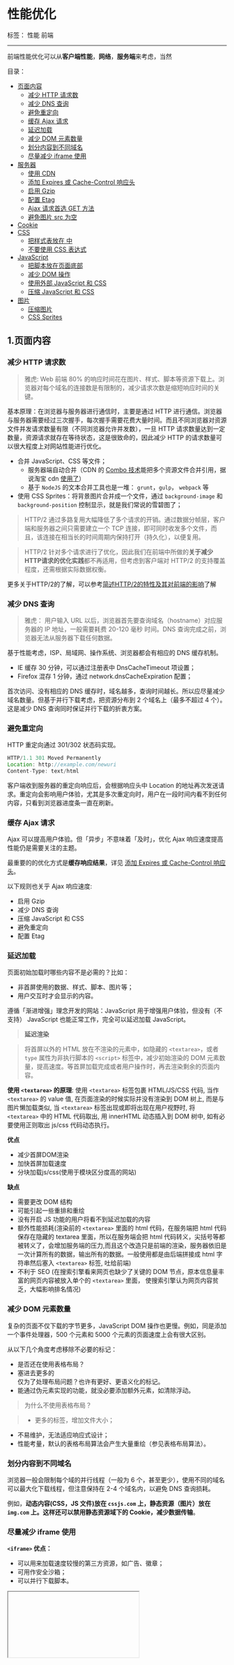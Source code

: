 ﻿# 性能优化

标签： 性能 前端

---

前端性能优化可以从**客户端性能**，**网络**，**服务端**来考虑，当然


目录：

- [页面内容](#1)
    - [减少 HTTP 请求数](#1.1)
    - [减少 DNS 查询](#1.2)
    - [避免重定向](#1.3)
    - [缓存 Ajax 请求](#1.4)
    - [延迟加载](#1.5)
    - [减少 DOM 元素数量](#1.6)
    - [划分内容到不同域名](#1.7)
    - [尽量减少 iframe 使用](#1.8)
- [服务器](#2)
    - [使用 CDN](#2.1)
    - [添加 Expires 或 Cache-Control 响应头](#2.2)
    - [启用 Gzip](#2.3)
    - [配置 Etag](#2.4)
    - [Ajax 请求首选 GET 方法](#2.5)
    - [避免图片 src 为空](#2.6)
- [Cookie](#3)
- [CSS](#4)
    - [把样式表放在 <head> 中](#4.1)
    - [不要使用 CSS 表达式](#4.2)
- [JavaScript](#5)
    - [把脚本放在页面底部](#5.1)
    - [减少 DOM 操作](#5.2)
    - [使用外部 JavaScript 和 CSS](#5.3)
    - [压缩 JavaScript 和 CSS](#5.4)
- [图片](#6)
    - [压缩图片](#6.1)
    - [CSS Sprites](#6.2)
    

## 1.页面内容

### <h3 id="1.1">减少 HTTP 请求数</h3>

> 雅虎: Web 前端 80% 的响应时间花在图片、样式、脚本等资源下载上。浏览器对每个域名的连接数是有限制的，减少请求次数是缩短响应时间的关键。

基本原理：在浏览器与服务器进行通信时，主要是通过 HTTP 进行通信。浏览器与服务器需要经过三次握手，每次握手需要花费大量时间。而且不同浏览器对资源文件并发请求数量有限（不同浏览器允许并发数），一旦 HTTP 请求数量达到一定数量，资源请求就存在等待状态，这是很致命的，因此减少 HTTP 的请求数量可以很大程度上对网站性能进行优化。

- 合并 JavaScript、CSS 等文件；
    - 服务器端自动合并（CDN 的 [Combo 技术](https://yuiblog.com/blog/2008/07/16/combohandler/)能把多个资源文件合并引用，据说淘宝 cdn [使用了](http://www.cnblogs.com/zhengyun_ustc/archive/2012/07/18/combo.html)）
    - 基于 `NodeJS` 的文本合并工具也是一堆： `grunt`，`gulp`， `webpack` 等
- 使用 CSS Sprites：将背景图片合并成一个文件，通过 `background-image` 和 `background-position` 控制显示，就是我们常说的雪碧图了；

>HTTP/2 通过多路复用大幅降低了多个请求的开销。通过数据分帧层，客户端和服务器之间只需要建立一个 TCP 连接，即可同时收发多个文件，而且，该连接在相当长的时间周期内保持打开（持久化），以便复用。

>HTTP/2 针对多个请求进行了优化，因此我们在前端中所做的**关于减少HTTP请求的优化实践**都不再适用，但考虑到客户端对 HTTP/2 的支持覆盖程度，还需根据实际数据权衡。

更多关于HTTP/2的了解，可以参考[简述HTTP/2的特性及其对前端的影响](http://hectorguo.com/zh/http2-starter/)了解

### <h3 id="1.2">减少 DNS 查询</h3>

>雅虎： 用户输入 URL 以后，浏览器首先要查询域名（hostname）对应服务器的 IP 地址，一般需要耗费 20-120 毫秒 时间。DNS 查询完成之前，浏览器无法从服务器下载任何数据。

基于性能考虑，ISP、局域网、操作系统、浏览器都会有相应的 DNS 缓存机制。

- IE 缓存 30 分钟，可以通过注册表中 DnsCacheTimeout 项设置；
- Firefox 混存 1 分钟，通过 network.dnsCacheExpiration 配置；

首次访问、没有相应的 DNS 缓存时，域名越多，查询时间越长。所以应尽量减少域名数量。但基于并行下载考虑，把资源分布到 2 个域名上（最多不超过 4 个）。这是减少 DNS 查询同时保证并行下载的折衷方案。

### <h3 id="1.3">避免重定向</h3>

HTTP 重定向通过 301/302 状态码实现。

```js
HTTP/1.1 301 Moved Permanently  
Location: http://example.com/newuri  
Content-Type: text/html  
```

客户端收到服务器的重定向响应后，会根据响应头中 Location 的地址再次发送请求。重定向会影响用户体验，尤其是多次重定向时，用户在一段时间内看不到任何内容，只看到浏览器进度条一直在刷新。

### <h3 id="1.4">缓存 Ajax 请求</h3>

Ajax 可以提高用户体验。但「异步」不意味着「及时」，优化 Ajax 响应速度提高性能仍是需要关注的主题。

最重要的的优化方式是**缓存响应结果**，详见 [添加 Expires 或 Cache-Control 响应头]()。

以下规则也关乎 Ajax 响应速度:

- 启用 Gzip
- 减少 DNS 查询
- 压缩 JavaScript 和 CSS
- 避免重定向
- 配置 Etag


### <h3 id="1.5">延迟加载</h3>

页面初始加载时哪些内容不是必需的？比如：

- 非首屏使用的数据、样式、脚本、图片等；
- 用户交互时才会显示的内容。

遵循「渐进增强」理念开发的网站：JavaScript 用于增强用户体验，但没有（不支持） JavaScript 也能正常工作，完全可以延迟加载 JavaScript。

> **延迟渲染**

> 将首屏以外的 HTML 放在不渲染的元素中，如隐藏的 `<textarea>`，或者 `type` 属性为非执行脚本的 `<script>` 标签中，减少初始渲染的 DOM 元素数量，提高速度。等首屏加载完成或者用户操作时，再去渲染剩余的页面内容。

**使用 `<textarea>` 的原理**: 使用 `<textarea>` 标签包裹 HTML/JS/CSS 代码, 当作 `<textarea>` 的 value 值, 在页面渲染的时候实际并没有渲染到 DOM 树上, 而是与图片懒加载类似, 当 `<textarea>` 标签出现或即将出现在用户视野时, 将 `<textarea>` 中的 HTML 代码取出, 用 innerHTML 动态插入到 DOM 树中, 如有必要使用正则取出 js/css 代码动态执行。

**优点**

-  减少首屏DOM渲染
-  加快首屏加载速度
-  分块加载js/css(使用于模块区分度高的网站)

**缺点**

- 需要更改 DOM 结构
- 可能引起一些重排和重绘
- 没有开启 JS 功能的用户将看不到延迟加载的内容
- 额外性能损耗(渲染前的 `<textarea>` 里面的 html 代码，在服务端把 html 代码保存在隐藏的 textarea 里面，所以在服务端会把 html 代码转义，尖括号等都被转义了，会增加服务端的压力,而且这个改造只是前端的渲染，服务器依旧是一次计算所有的数据，输出所有的数据。一般使用都是由后端拼接成 html 字符串然后塞入 `<textarea>` 标签, 吐给前端)
- 不利于 SEO (在搜索引擎看来网页也缺少了关键的 DOM 节点，原本信息量丰富的网页内容被放入单个的 `<textarea>` 里面， 使搜索引擎认为网页内容贫乏，大幅影响排名情况)

### <h3 id="1.6">减少 DOM 元素数量</h3>

复杂的页面不仅下载的字节更多，JavaScript DOM 操作也更慢。例如，同是添加一个事件处理器，500 个元素和 5000 个元素的页面速度上会有很大区别。

从以下几个角度考虑移除不必要的标记：

- 是否还在使用表格布局？
- 塞进去更多的 <div> 仅为了处理布局问题？也许有更好、更语义化的标记。
- 能通过伪元素实现的功能，就没必要添加额外元素，如清除浮动。


> 为什么不使用表格布局？

>- 更多的标签，增加文件大小；
- 不易维护，无法适应响应式设计；
- 性能考量，默认的表格布局算法会产生大量重绘（参见表格布局算法）。


### <h3 id="1.7">划分内容到不同域名</h3>

浏览器一般会限制每个域的并行线程（一般为 6 个，甚至更少），使用不同的域名可以最大化下载线程，但注意保持在 2-4 个域名内，以避免 DNS 查询损耗。

例如，**动态内容(CSS，JS 文件)放在 `cssjs.com` 上，静态资源（图片）放在 `img.com` 上。这样还可以禁用静态资源域下的 Cookie，减少数据传输**。

###  <h3 id="1.8">尽量减少 iframe 使用</h3>

**`<iframe>` 优点：**

- 可以用来加载速度较慢的第三方资源，如广告、徽章；
- 可用作安全沙箱；
- 可以并行下载脚本。

**<iframe> 缺点：**

- 加载代价昂贵，即使是空的页面；
- 阻塞页面 load 事件触发；
- 缺乏语义。

## 服务器

### <h3 id="2.1">使用 CDN(Content Delivery Network)</h3>

相比分布式架构的复杂和巨大投入，**静态内容分发网络（CDN）可以以较低的投入，获得加载速度有效提升**。

**致命的缺点就是内容更新的实时性不太好**。

###  <h3 id="2.2">添加 Expires 或 Cache-Control 响应头</h3>

- 静态内容：将 `Expires` 响应头设置为将来很远的时间，实现「永不过期」策略；
- 动态内容：设置合适的 `Cache-Control` 响应头，让浏览器有条件地发起请求。

更多关于浏览器缓存知识可以参考[缓存笔记](https://github.com/byronlun/prepare-for-FE-interview/blob/master/others/%E7%BC%93%E5%AD%98%E7%9F%A5%E8%AF%86%E6%80%BB%E7%BB%93.md)

###  <h3 id="2.3">启用 Gzip</h3>

Gzip 压缩通常可以减少 70% 的响应大小，对某些文件更可能高达 90%，比 Deflate 更高效。主流 Web 服务器都有相应模块，而且绝大多数浏览器支持 gzip 解码。所以，应该对 HTML、CSS、JS、XML、JSON 等文本类型的内容启用压缩。

### <h3 id="2.4">配置 Etag</h3>

Etag 通过文件版本标识，方便服务器判断请求的内容是否有更新，如果没有就响应 304，避免重新下载。

更多关于协商缓存知识可以参考[缓存笔记](https://github.com/byronlun/prepare-for-FE-interview/blob/master/others/%E7%BC%93%E5%AD%98%E7%9F%A5%E8%AF%86%E6%80%BB%E7%BB%93.md)

### <h3 id="2.5">Ajax 请求首选 GET 方法</h3>

浏览器执行 XMLHttpRequest POST 请求时分成两步，先发送 Header，再发送数据。而 GET 只使用一个 TCP 数据包发送数据，所以首选 GET 方法。

IE 中最大 URL 长度为 2K，如果超出 2K，则需要考虑使用 POST 方法。

### <h3 id="2.6">避免图片 src 为空</h3>

虽然 src 属性为空字符串，但浏览器仍然会向服务器发起一个 HTTP 请求，

- 给服务器造成意外的流量负担，尤其时日 PV 较大时；
- 浪费服务器计算资源；
- 可能产生报错。

空的 href 属性也存在类似问题。用户点击空链接时，浏览器也会向服务器发送 HTTP 请求，可以通过 JavaScript 阻止空链接的默认的行为。

## <h2 id="3">Cookie</h2>

Cookie 被用于身份认证、个性化设置等诸多用途。Cookie 通过 HTTP 头在服务器和浏览器间来回传送，**减少 Cookie 大小**可以降低其对响应速度的影响。

- 去除不必要的 Cookie；
- 尽量压缩 Cookie 大小；
- 注意设置 Cookie 的 domain 级别，如无必要，不要影响到 sub-domain；
- 设置合适的过期时间。

还有一个关于 Cookie 的优化处理：**静态资源使用无 Cookie 域名**。
静态资源一般无需使用 Cookie，可以把它们放在使用二级域名或者专门域名的无 Cookie 服务器上，降低 Cookie 传送的造成的流量浪费，提高响应速度。

## <h2 id="4">CSS</h2>

### <h3 id="4.1">把样式表放在 `<head>` 中</h3>

把样式表放在 <head> 中可以让页面渐进渲染，尽早呈现视觉反馈，给用户加载速度很快的感觉。

这对内容比较多的页面尤为重要，用户可以先查看已经下载渲染的内容，而不是盯着白屏等待。

如果把样式表放在页面底部，一些浏览器为减少重绘，会在 CSS 加载完成以后才渲染页面，用户只能对着白屏干瞪眼，用户体验极差。

###  <h3 id="4.2">不要使用 CSS 表达式</h3>

CSS 表达式可以在 CSS 里执行 JavaScript，仅 IE5-IE7 支持，IE8 标准模式已经废弃。

所以，现在基本没人用，可以忽略这一点优化。

## <h2 id="5">JavaScript</h2>

###  <h3 id="5.1">把脚本放在页面底部</h3>

浏览器下载脚本时，会阻塞其他资源并行下载，即使是来自不同域名的资源。因此，最好将脚本放在底部，以提高页面加载速度。

一些特殊场景无法将脚本放到页面底部的，可以考虑  `<script>` 的以下属性：

- `defer` 属性
- HTML5 新增的 `async` 属性

### <h3 id="5.2">减少 DOM 操作</h3>

JavaScript 操作 DOM 很慢，尤其是 DOM 节点很多时。

使用时应该注意：

- 缓存已经访问过的元素；
- 使用 `DocumentFragment` 暂存 DOM，整理好以后再插入 DOM 树；
- 操作 className，而不是多次读写 style；
- 避免使用 JavaScript 修复布局。

### <h3 id="5.3">使用外部 JavaScript 和 CSS</h3>

外部 JavaScript 和 CSS 文件可以被浏览器缓存，在不同页面间重用，也能降低页面大小。

当然，实际中也需要考虑代码的重用程度。如果仅仅是某个页面使用到的代码，可以考虑内嵌在页面中，减少 HTTP 请求数。另外，可以在首页加载完成以后，预先加载子页面的资源。

### <h3 id="5.4">压缩 JavaScript 和 CSS</h3>

压缩代码可以移除非功能性的字符（注释、空格、空行等），减少文件大小，提高载入速度。

> 得益于 Node.js 的流行，开源社区涌现出许多高效、易用的前端优化工具，JavaScript 和 CSS 压缩类的，如 [UglifyJS 2](https://github.com/mishoo/UglifyJS2)、csso、cssnano 等。

> 对于内嵌的 CSS 和 JavaScript，也可以通过 htmlmin 等工具压缩。

> 这些项目都有 Gulp、Webpack 等流行构建工具的配套版本。

## <h2 id="6">图片</h2>

### <h3 id="6.1">压缩图片</h3>

压缩图片最直接带来的就是减少图片的大小，从而缩短请求时间。

图片压缩的方式有：

1. 缩小图片分辨率；
2. 改变图片格式；
3. 降低图片保存质量。

### <h3 id="6.2">CSS Sprites</h3>

CSS Sprites：是将多张图片合并成一张图片达到减少 HTTP 请求的一种解决方案，可以通过 background-image 和 background-position 属性来访问图片内容。这种方案同时还可以减少图片总字节数，节省命名词汇量（由命名多张图片文件变成一张）。


## 优秀文章

- [Optimising the front end for the browser](https://hackernoon.com/optimising-the-front-end-for-the-browser-f2f51a29c572)
- 译文: [优化浏览器前端](http://mp.weixin.qq.com/s/XMZvK7hRz4Fw2srqZXvXAA)
